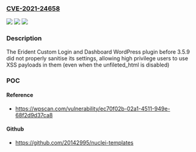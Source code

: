 ### [CVE-2021-24658](https://cve.mitre.org/cgi-bin/cvename.cgi?name=CVE-2021-24658)
![](https://img.shields.io/static/v1?label=Product&message=Erident%20Custom%20Login%20and%20Dashboard&color=blue)
![](https://img.shields.io/static/v1?label=Version&message=3.5.9%3C%203.5.9%20&color=brighgreen)
![](https://img.shields.io/static/v1?label=Vulnerability&message=CWE-79%20Cross-site%20Scripting%20(XSS)&color=brighgreen)

### Description

The Erident Custom Login and Dashboard WordPress plugin before 3.5.9 did not properly sanitise its settings, allowing high privilege users to use XSS payloads in them (even when the unfileted_html is disabled)

### POC

#### Reference
- https://wpscan.com/vulnerability/ec70f02b-02a1-4511-949e-68f2d9d37ca8

#### Github
- https://github.com/20142995/nuclei-templates

